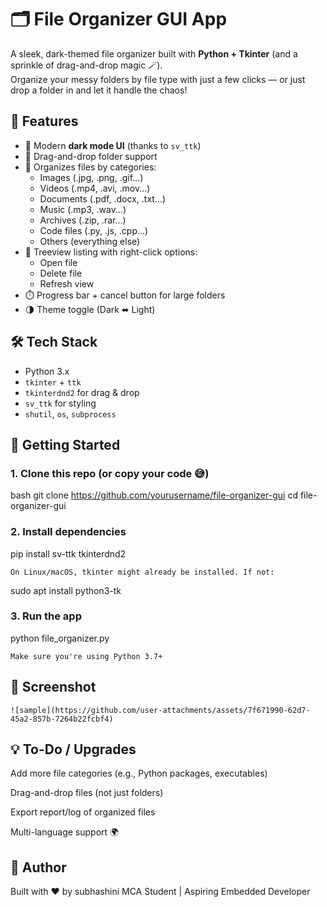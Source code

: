 # 🗂️ File Organizer GUI App

A sleek, dark-themed file organizer built with **Python + Tkinter** (and a sprinkle of drag-and-drop magic 🪄).  
Organize your messy folders by file type with just a few clicks — or just drop a folder in and let it handle the chaos!

## 🌟 Features

- 🎨 Modern **dark mode UI** (thanks to `sv_ttk`)
- 📁 Drag-and-drop folder support
- 🔄 Organizes files by categories:
  - Images (.jpg, .png, .gif...)
  - Videos (.mp4, .avi, .mov...)
  - Documents (.pdf, .docx, .txt...)
  - Music (.mp3, .wav...)
  - Archives (.zip, .rar...)
  - Code files (.py, .js, .cpp...)
  - Others (everything else)
- 📂 Treeview listing with right-click options:
  - Open file
  - Delete file
  - Refresh view
- ⏱️ Progress bar + cancel button for large folders
- 🌗 Theme toggle (Dark ⬌ Light)

## 🛠️ Tech Stack

- Python 3.x
- `tkinter` + `ttk`
- `tkinterdnd2` for drag & drop
- `sv_ttk` for styling
- `shutil`, `os`, `subprocess`

## 🚀 Getting Started

### 1. Clone this repo (or copy your code 😅)
bash
git clone https://github.com/yourusername/file-organizer-gui
cd file-organizer-gui

### 2. Install dependencies

pip install sv-ttk tkinterdnd2

    On Linux/macOS, tkinter might already be installed. If not:

sudo apt install python3-tk

### 3. Run the app

python file_organizer.py

    Make sure you're using Python 3.7+

## 📸 Screenshot

    ![sample](https://github.com/user-attachments/assets/7f671990-62d7-45a2-857b-7264b22fcbf4)


## 💡 To-Do / Upgrades

Add more file categories (e.g., Python packages, executables)

Drag-and-drop files (not just folders)

Export report/log of organized files

Multi-language support 🌍

## 🤖 Author

Built with ❤️ by subhashini
MCA Student | Aspiring Embedded Developer
